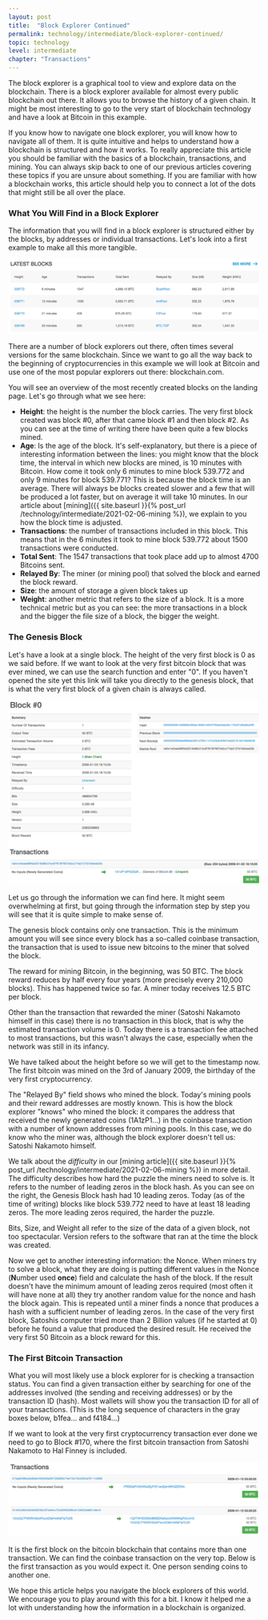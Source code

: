 ```yaml
---
layout: post
title:  "Block Explorer Continued"
permalink: technology/intermediate/block-explorer-continued/
topic: technology
level: intermediate
chapter: "Transactions"
---
```


The block explorer is a graphical tool to view and explore data on the blockchain. There is a block explorer available for almost every public blockchain out there. It allows you to browse the history of a given chain. It might be most interesting to go to the very start of blockchain technology and have a look at Bitcoin in this example.

If you know how to navigate one block explorer, you will know how to navigate all of them. It is quite intuitive and helps to understand how a blockchain is structured and how it works. To really appreciate this article you should be familiar with the basics of a blockchain, transactions, and mining. You can always skip back to one of our previous articles covering these topics if you are unsure about something. If you are familiar with how a blockchain works, this article should help you to connect a lot of the dots that might still be all over the place.

### What You Will Find in a Block Explorer

The information that you will find in a block explorer is structured either by the blocks, by addresses or individual transactions. Let's look into a first example to make all this more tangible.

![Latest blocks](/assets/post_files/technology/intermediate/block-explorer-continued/latest_blocks.png)

There are a number of block explorers out there, often times several versions for the same blockchain. Since we want to go all the way back to the beginning of cryptocurrencies in this example we will look at Bitcoin and use one of the most popular explorers out there: blockchain.com.

You will see an overview of the most recently created blocks on the landing page. Let's go through what we see here:

 - **Height**: the height is the number the block carries. The very first block created was block #0, after that came block #1 and then block #2. As you can see at the time of writing there have been quite a few blocks mined.
 - **Age**: Is the age of the block. It's self-explanatory, but there is a piece of interesting information between the lines: you might know that the block time, the interval in which new blocks are mined, is 10 minutes with Bitcoin. How come it took only 6 minutes to mine block 539.772 and only 9 minutes for block 539.771? This is because the block time is an average. There will always be blocks created slower and a few that will be produced a lot faster, but on average it will take 10 minutes. In our article about [mining]({{ site.baseurl }}{% post_url /technology/intermediate/2021-02-06-mining %}), we explain to you how the block time is adjusted.
 - **Transactions**: the number of transactions included in this block. This means that in the 6 minutes it took to mine block 539.772 about 1500 transactions were conducted.
 - **Total Sent**: The 1547 transactions that took place add up to almost 4700 Bitcoins sent.
 - **Relayed By**: The miner (or mining pool) that solved the block and earned the block reward.
 - **Size**: the amount of storage a given block takes up
 - **Weight**: another metric that refers to the size of a block. It is a more technical metric but as you can see: the more transactions in a block and the bigger the file size of a block, the bigger the weight.

### The Genesis Block

Let's have a look at a single block. The height of the very first block is 0 as we said before. If we want to look at the very first bitcoin block that was ever mined, we can use the search function and enter "0". If you haven't opened the site yet this link will take you directly to the genesis block, that is what the very first block of a given chain is always called.

![The Genesis Block](/assets/post_files/technology/intermediate/block-explorer-continued/genesis_block.png)

Let us go through the information we can find here. It might seem overwhelming at first, but going through the information step by step you will see that it is quite simple to make sense of.

The genesis block contains only one transaction. This is the minimum amount you will see since every block has a so-called coinbase transaction, the transaction that is used to issue new bitcoins to the miner that solved the block.

The reward for mining Bitcoin, in the beginning, was 50 BTC. The block reward reduces by half every four years (more precisely every 210,000 blocks). This has happened twice so far. A miner today receives 12.5 BTC per block.

Other than the transaction that rewarded the miner (Satoshi Nakamoto himself in this case) there is no transaction in this block, that is why the estimated transaction volume is 0. Today there is a transaction fee attached to most transactions, but this wasn't always the case, especially when the network was still in its infancy. 

We have talked about the height before so we will get to the timestamp now. The first bitcoin was mined on the 3rd of January 2009, the birthday of the very first cryptocurrency.

The "Relayed By" field shows who mined the block. Today's mining pools and their reward addresses are mostly known. This is how the block explorer "knows" who mined the block: it compares the address that received the newly generated coins (1A1zP1...) in the coinbase transaction with a number of known addresses from mining pools. In this case, we do know who the miner was, although the block explorer doesn't tell us: Satoshi Nakamoto himself.

We talk about the _difficulty_ in our [mining article]({{ site.baseurl }}{% post_url /technology/intermediate/2021-02-06-mining %}) in more detail. The difficulty describes how hard the puzzle the miners need to solve is. It refers to the number of leading zeros in the block hash. As you can see on the right, the Genesis Block hash had 10 leading zeros. Today (as of the time of writing) blocks like block 539.772 need to have at least 18 leading zeros. The more leading zeros required, the harder the puzzle.

Bits, Size, and Weight all refer to the size of the data of a given block, not too spectacular. Version refers to the software that ran at the time the block was created.

Now we get to another interesting information: the Nonce. When miners try to solve a block, what they are doing is putting different values in the Nonce (**N**umber used **once**) field and calculate the hash of the block. If the result doesn't have the minimum amount of leading zeros required (most often it will have none at all) they try another random value for the nonce and hash the block again. This is repeated until a miner finds a nonce that produces a hash with a sufficient number of leading zeros. In the case of the very first block, Satoshis computer tried more than 2 Billion values (if he started at 0) before he found a value that produced the desired result. He received the very first 50 Bitcoin as a block reward for this. 

### The First Bitcoin Transaction

What you will most likely use a block explorer for is checking a transaction status. You can find a given transaction either by searching for one of the addresses involved (the sending and receiving addresses) or by the transaction ID (hash). Most wallets will show you the transaction ID for all of your transactions. (This is the long sequence of characters in the gray boxes below, b1fea... and f4184...)

If we want to look at the very first cryptocurrency transaction ever done we need to go to Block #170, where the first bitcoin transaction from Satoshi Nakamoto to Hal Finney is included.

![Bitcoin Transaction](/assets/post_files/technology/intermediate/block-explorer-continued/transactions.png)

It is the first block on the bitcoin blockchain that contains more than one transaction. We can find the coinbase transaction on the very top. Below is the first transaction as you would expect it. One person sending coins to another one.

We hope this article helps you navigate the block explorers of this world. We encourage you to play around with this for a bit. I know it helped me a lot with understanding how the information in a blockchain is organized.
